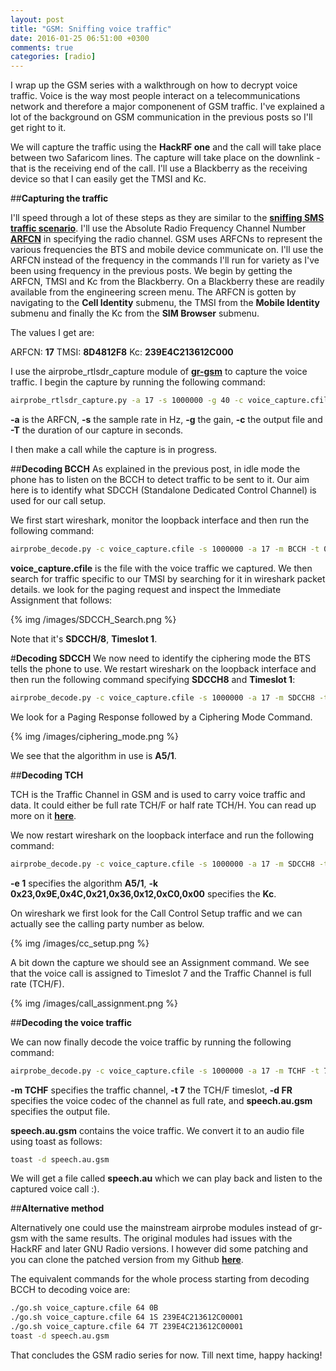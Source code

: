 ```yaml
---
layout: post
title: "GSM: Sniffing voice traffic"
date: 2016-01-25 06:51:00 +0300
comments: true
categories: [radio]
---
```

I wrap up the GSM series with a walkthrough on how to decrypt voice traffic. Voice is the way most people interact on a telecommunications network and therefore a major componenent of GSM traffic. I've explained a lot of the background on GSM communication in the previous posts so I'll get right to it.

<!--more-->

We will capture the traffic using the **HackRF one** and the call will take place between two Safaricom lines. The capture will take place on the downlink - that is the receiving end of the call. I'll use a Blackberry as the receiving device so that I can easily get the TMSI and Kc.

##**Capturing the traffic**

I'll speed through a lot of these steps as they are similar to the <a href="https://www.ckn.io/blog/2015/11/29/gsm-sniffing-sms-traffic/" target="_blank">**sniffing SMS traffic scenario**</a>. I'll use the  Absolute Radio Frequency Channel Number <a href="http://www.telecomabc.com/a/arfcn.html" target="_blank">**ARFCN**</a> in specifying the radio channel. GSM uses ARFCNs to represent the various frequencies the BTS and mobile device communicate on. I'll use the ARFCN instead of the frequency in the commands I'll run for variety as I've been using frequency in the previous posts. 
We begin by getting the ARFCN, TMSI and Kc from the Blackberry. On a Blackberry these are readily available from the engineering screen menu. The ARFCN is gotten by navigating to the **Cell Identity** submenu, the TMSI from the **Mobile Identity** submenu and finally the Kc from the **SIM Browser** submenu.

The values I get are:

ARFCN: **17**
TMSI: **8D4812F8**
Kc: **239E4C213612C000**

I use the airprobe_rtlsdr_capture module of <a href="https://github.com/ptrkrysik/gr-gsm" target="_blank">**gr-gsm**</a> to capture the voice traffic. I begin the capture by running the following command:

```bash
airprobe_rtlsdr_capture.py -a 17 -s 1000000 -g 40 -c voice_capture.cfile -T 150
```

**-a** is the ARFCN, **-s** the sample rate in Hz, **-g** the gain, **-c** the output file and **-T** the duration of our capture in seconds.

I then make a call while the capture is in progress.

##**Decoding BCCH**
As explained in the previous post, in idle mode the phone has to listen on the BCCH to detect traffic to be sent to it.
Our aim here is to identify what SDCCH (Standalone Dedicated Control Channel) is used for our call setup.

We first start wireshark, monitor the loopback interface and then run the following command:

```bash
airprobe_decode.py -c voice_capture.cfile -s 1000000 -a 17 -m BCCH -t 0
```
**voice_capture.cfile** is the file with the voice traffic we captured.
We then search for traffic specific to our TMSI by searching for it in wireshark packet details.
we look for the paging request and inspect the Immediate Assignment that follows:

{% img /images/SDCCH_Search.png %}

Note that it's **SDCCH/8**, **Timeslot 1**.

#**Decoding SDCCH**
We now need to identify the ciphering mode the BTS tells the phone to use. 
We restart wireshark on the loopback interface and then run the following command specifying **SDCCH8** and **Timeslot 1**:

```bash
airprobe_decode.py -c voice_capture.cfile -s 1000000 -a 17 -m SDCCH8 -t 1
```

We look for a Paging Response followed by a Ciphering Mode Command.

{% img /images/ciphering_mode.png %}

We see that the algorithm in use is **A5/1**.

##**Decoding TCH**

TCH is the Traffic Channel in GSM and is used to carry voice traffic and data. It could either be full rate TCH/F or half rate TCH/H. You can read up more on it <a href="http://www.rfwireless-world.com/Terminology/GSM-traffic-channel-TCH-FS-HS.html" target="_blank">**here**</a>.

We now restart wireshark on the loopback interface and run the following command:

```bash
airprobe_decode.py -c voice_capture.cfile -s 1000000 -a 17 -m SDCCH8 -t 1 -e 1 -k 0x23,0x9E,0x4C,0x21,0x36,0x12,0xC0,0x00
```
**-e 1** specifies the algorithm **A5/1**, **-k 0x23,0x9E,0x4C,0x21,0x36,0x12,0xC0,0x00** specifies the **Kc**.

On wireshark we first look for the Call Control Setup traffic and we can actually see the calling party number as below.

{% img /images/cc_setup.png %}

A bit down the capture we should see an Assignment command. We see that the voice call is assigned to Timeslot 7 and the Traffic Channel is full rate (TCH/F).

{% img /images/call_assignment.png %}

##**Decoding the voice traffic**

We can now finally decode the voice traffic by running the following command:

```bash
airprobe_decode.py -c voice_capture.cfile -s 1000000 -a 17 -m TCHF -t 7 -e 1 -k 0x23,0x9E,0x4C,0x21,0x36,0x12,0xC0,0x00 -d FR -o speech.au.gsm
```
**-m TCHF** specifies the traffic channel, **-t 7** the TCH/F timeslot, **-d FR** specifies the voice codec of the channel as full rate, and  **speech.au.gsm** specifies the output file.

**speech.au.gsm** contains the voice traffic. We convert it to an audio file using toast as follows:

```bash
toast -d speech.au.gsm
```

We will get a file called **speech.au** which we can play back and listen to the captured voice call :).

##**Alternative method**

Alternatively one could use the mainstream airprobe modules instead of gr-gsm with the same results.
The original modules had issues with the HackRF and later GNU Radio versions. I however did some patching and you can clone the patched version from my Github <a href="https://github.com/iamckn/airprobe" target="_blank">**here**</a>. 

The equivalent commands for the whole process starting from decoding BCCH to decoding voice are:

```bash
./go.sh voice_capture.cfile 64 0B
./go.sh voice_capture.cfile 64 1S 239E4C213612C00001
./go.sh voice_capture.cfile 64 7T 239E4C213612C00001
toast -d speech.au.gsm 
```

That concludes the GSM radio series for now. 
Till next time, happy hacking!